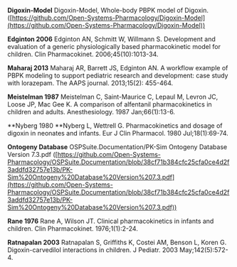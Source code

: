 **Digoxin-Model** Digoxin-Model, Whole-body PBPK model of Digoxin. ([https://github.com/Open-Systems-Pharmacology/Digoxin-Model](https://github.com/Open-Systems-Pharmacology/Digoxin-Model))

**Edginton 2006** Edginton AN, Schmitt W, Willmann S. Development and evaluation of a generic physiologically based pharmacokinetic model for children. Clin Pharmacokinet. 2006;45(10):1013-34.

**Maharaj 2013** Maharaj AR, Barrett JS, Edginton AN. A workflow example of PBPK modeling to support pediatric research and development: case study with lorazepam. The AAPS journal. 2013;15(2): 455-464.

**Meistelman 1987** Meistelman C, Saint-Maurice C, Lepaul M, Levron JC, Loose JP, Mac Gee K. A comparison of alfentanil pharmacokinetics in children and adults. Anesthesiology. 1987 Jan;66(1):13-6.

**Nyberg 1980 **Nyberg L, Wettrell G. Pharmacokinetics and dosage of digoxin in neonates and infants. Eur J Clin Pharmacol. 1980 Jul;18(1):69-74.

**Ontogeny Database** OSPSuite.Documentation/PK-Sim Ontogeny Database Version 7.3.pdf ([https://github.com/Open-Systems-Pharmacology/OSPSuite.Documentation/blob/38cf71b384cfc25cfa0ce4d2f3addfd32757e13b/PK-Sim%20Ontogeny%20Database%20Version%207.3.pdf](https://github.com/Open-Systems-Pharmacology/OSPSuite.Documentation/blob/38cf71b384cfc25cfa0ce4d2f3addfd32757e13b/PK-Sim%20Ontogeny%20Database%20Version%207.3.pdf))

**Rane 1976** Rane A, Wilson JT. Clinical pharmacokinetics in infants and children. Clin Pharmacokinet. 1976;1(1):2-24.

**Ratnapalan 2003** Ratnapalan S, Griffiths K, Costei AM, Benson L, Koren G. Digoxin-carvedilol interactions in children. J Pediatr. 2003 May;142(5):572-4.